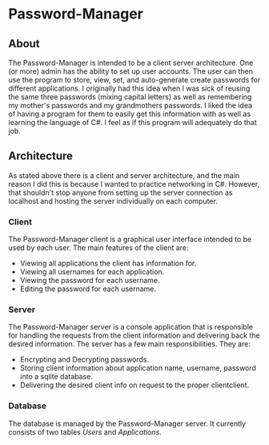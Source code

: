 # Password-Manager

## About
The Password-Manager is intended to be a client server architecture. One (or more) admin has the ability to set up user accounts. The user can then use the program to store, view, set, and auto-generate create passwords for different applications. I originally had this idea when I was sick of reusing the same three passwords (mixing capital letters) as well as remembering my mother's passwords and my grandmothers passwords. I liked the idea of having a program for them to easily get this information with as well as learning the language of C#. I feel as if this program will adequately do that job.

## Architecture
As stated above there is a client and server architecture, and the main reason I did this is because I wanted to practice networking in C#. However, that shouldn't stop anyone from setting up the server connection as localhost and hosting the server individually on each computer.

### Client
The Password-Manager client is a graphical user interface intended to be used by each user. The main features of the client are:
- Viewing all applications the client has information for.
- Viewing all usernames for each application.
- Viewing the password for each username.
- Editing the password for each username.

### Server
The Password-Manager server is a console application that is responsible for handling the requests from the client information and delivering back the desired information. The server has a few main responsibilities. They are:
- Encrypting and Decrypting passwords.
- Storing client information about application name, username, password into a sqlite database.
- Delivering the desired client info on request to the proper clientclient.

### Database
The database is managed by the Password-Manager server. It currently consists of two tables *Users* and *Applications*.
